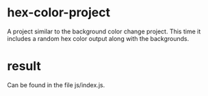# hex-color-project
A project similar to the background color change project. This time it includes a random hex color output along with the backgrounds.

# result
Can be found in the file js/index.js. 
